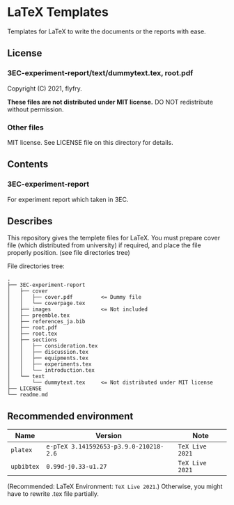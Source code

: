 # LaTeX Templates

Templates for LaTeX to write the documents or the reports with ease.

## License

### 3EC-experiment-report/text/dummytext.tex, root.pdf

Copyright (C) 2021, flyfry.

**These files are not distributed under MIT license.**
DO NOT redistribute without permission.

### Other files

MIT license. See LICENSE file on this directory for details.

## Contents

### 3EC-experiment-report

For experiment report which taken in 3EC.

<!-- ### general-tdu-report

For the general report. (you can download the cover file at TDU website) -->

## Describes

This repository gives the templete files for LaTeX.
You must prepare cover file (which distributed from university) if required, and place the file properly position. (see file directories tree)

File directories tree:

```tree
.
├── 3EC-experiment-report
│   ├── cover
│   │   ├── cover.pdf         <= Dummy file
│   │   └── coverpage.tex
│   ├── images                <= Not included
│   ├── preemble.tex
│   ├── references_ja.bib
│   ├── root.pdf
│   ├── root.tex
│   ├── sections
│   │   ├── consideration.tex
│   │   ├── discussion.tex
│   │   ├── equipments.tex
│   │   ├── experiments.tex
│   │   └── introduction.tex
│   └── text
│       └── dummytext.tex     <= Not distributed under MIT license
├── LICENSE
└── readme.md
```

## Recommended environment

| Name       | Version                                | Note            |
| ---------- | -------------------------------------- | --------------- |
| `platex`   | `e-pTeX 3.141592653-p3.9.0-210218-2.6` | `TeX Live 2021` |
| `upbibtex` | `0.99d-j0.33-u1.27`                    | `TeX Live 2021` |

(Recommended: LaTeX Environment: `TeX Live 2021`.)
Otherwise, you might have to rewrite .tex file partially.
